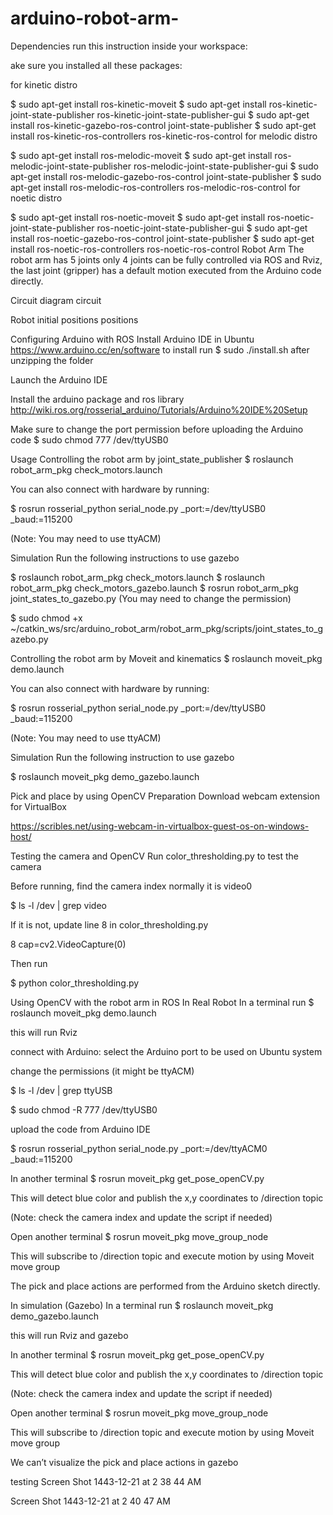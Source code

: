 # arduino-robot-arm-
Dependencies
run this instruction inside your workspace:

ake sure you installed all these packages:

for kinetic distro

$ sudo apt-get install ros-kinetic-moveit
$ sudo apt-get install ros-kinetic-joint-state-publisher ros-kinetic-joint-state-publisher-gui
$ sudo apt-get install ros-kinetic-gazebo-ros-control joint-state-publisher
$ sudo apt-get install ros-kinetic-ros-controllers ros-kinetic-ros-control
for melodic distro

$ sudo apt-get install ros-melodic-moveit
$ sudo apt-get install ros-melodic-joint-state-publisher ros-melodic-joint-state-publisher-gui
$ sudo apt-get install ros-melodic-gazebo-ros-control joint-state-publisher
$ sudo apt-get install ros-melodic-ros-controllers ros-melodic-ros-control
for noetic distro

$ sudo apt-get install ros-noetic-moveit
$ sudo apt-get install ros-noetic-joint-state-publisher ros-noetic-joint-state-publisher-gui
$ sudo apt-get install ros-noetic-gazebo-ros-control joint-state-publisher
$ sudo apt-get install ros-noetic-ros-controllers ros-noetic-ros-control
Robot Arm
The robot arm has 5 joints only 4 joints can be fully controlled via ROS and Rviz, the last joint (gripper) has a default motion executed from the Arduino code directly.

Circuit diagram
circuit

Robot initial positions
positions

Configuring Arduino with ROS
Install Arduino IDE in Ubuntu https://www.arduino.cc/en/software to install run $ sudo ./install.sh after unzipping the folder

Launch the Arduino IDE

Install the arduino package and ros library http://wiki.ros.org/rosserial_arduino/Tutorials/Arduino%20IDE%20Setup

Make sure to change the port permission before uploading the Arduino code $ sudo chmod 777 /dev/ttyUSB0

Usage
Controlling the robot arm by joint_state_publisher
$ roslaunch robot_arm_pkg check_motors.launch

You can also connect with hardware by running:

$ rosrun rosserial_python serial_node.py _port:=/dev/ttyUSB0 _baud:=115200

(Note: You may need to use ttyACM)

Simulation
Run the following instructions to use gazebo

$ roslaunch robot_arm_pkg check_motors.launch
$ roslaunch robot_arm_pkg check_motors_gazebo.launch
$ rosrun robot_arm_pkg joint_states_to_gazebo.py
(You may need to change the permission)

$ sudo chmod +x ~/catkin_ws/src/arduino_robot_arm/robot_arm_pkg/scripts/joint_states_to_gazebo.py

Controlling the robot arm by Moveit and kinematics
$ roslaunch moveit_pkg demo.launch

You can also connect with hardware by running:

$ rosrun rosserial_python serial_node.py _port:=/dev/ttyUSB0 _baud:=115200

(Note: You may need to use ttyACM)

Simulation
Run the following instruction to use gazebo

$ roslaunch moveit_pkg demo_gazebo.launch

Pick and place by using OpenCV
Preparation
Download webcam extension for VirtualBox

https://scribles.net/using-webcam-in-virtualbox-guest-os-on-windows-host/

Testing the camera and OpenCV
Run color_thresholding.py to test the camera

Before running, find the camera index normally it is video0

$ ls -l /dev | grep video

If it is not, update line 8 in color_thresholding.py

8 cap=cv2.VideoCapture(0)

Then run

$ python color_thresholding.py

Using OpenCV with the robot arm in ROS
In Real Robot
In a terminal run
$ roslaunch moveit_pkg demo.launch

this will run Rviz

connect with Arduino:
select the Arduino port to be used on Ubuntu system

change the permissions (it might be ttyACM)

$ ls -l /dev | grep ttyUSB

$ sudo chmod -R 777 /dev/ttyUSB0

upload the code from Arduino IDE

$ rosrun rosserial_python serial_node.py _port:=/dev/ttyACM0 _baud:=115200

In another terminal
$ rosrun moveit_pkg get_pose_openCV.py

This will detect blue color and publish the x,y coordinates to /direction topic

(Note: check the camera index and update the script if needed)

Open another terminal
$ rosrun moveit_pkg move_group_node

This will subscribe to /direction topic and execute motion by using Moveit move group

The pick and place actions are performed from the Arduino sketch directly.

In simulation (Gazebo)
In a terminal run
$ roslaunch moveit_pkg demo_gazebo.launch

this will run Rviz and gazebo

In another terminal
$ rosrun moveit_pkg get_pose_openCV.py

This will detect blue color and publish the x,y coordinates to /direction topic

(Note: check the camera index and update the script if needed)

Open another terminal
$ rosrun moveit_pkg move_group_node

This will subscribe to /direction topic and execute motion by using Moveit move group

We can’t visualize the pick and place actions in gazebo

testing
Screen Shot 1443-12-21 at 2 38 44 AM

Screen Shot 1443-12-21 at 2 40 47 AM

